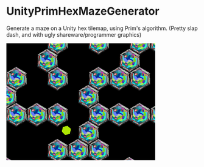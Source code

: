 # UnityPrimHexMazeGenerator

Generate a maze on a Unity hex tilemap, using Prim's algorithm.   (Pretty slap dash, and with ugly shareware/programmer graphics)

![in acction](preview_img.gif)
